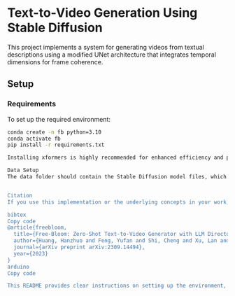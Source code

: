 # Text-to-Video Generation Using Stable Diffusion

This project implements a system for generating videos from textual descriptions using a modified UNet architecture that integrates temporal dimensions for frame coherence.

## Setup

### Requirements

To set up the required environment:

```bash
conda create -n fb python=3.10
conda activate fb
pip install -r requirements.txt

Installing xformers is highly recommended for enhanced efficiency and performance on GPUs. To enable xformers, set enable_xformers_memory_efficient_attention=True in the configuration (default is set to True).

Data Setup
The data folder should contain the Stable Diffusion model files, which can be downloaded from the Hugging Face website. These files are essential for the model's operation.


Citation
If you use this implementation or the underlying concepts in your work, please cite the following paper:

bibtex
Copy code
@article{freebloom,
  title={Free-Bloom: Zero-Shot Text-to-Video Generator with LLM Director and LDM Animator},
  author={Huang, Hanzhuo and Feng, Yufan and Shi, Cheng and Xu, Lan and Yu, Jingyi and Yang, Sibei},
  journal={arXiv preprint arXiv:2309.14494},
  year={2023}
}
arduino
Copy code

This README provides clear instructions on setting up the environment, running the model, and acknowledges the use of pre-trained Stable Diffusion files, ensuring users understand how to operate the project effectively.





